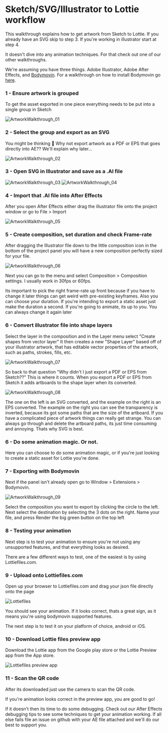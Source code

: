 # Sketch/SVG/Illustrator to Lottie workflow

This walkthrough explains how to get artwork from Sketch to Lottie. If you already have an SVG skip to step 3. If you're working in illustrator start at step 4.

It doesn't dive into any animation techniques. For that check out one of our other walkthroughs.

We're assuming you have three things. Adobe Illustrator, Adobe After Effects, and [Bodymovin](https://github.com/bodymovin/bodymovin). For a walkthrough on how to install Bodymovin go [here](/bodymovin-installation.md). 


### 1 - Ensure artwork is grouped

To get the asset exported in one piece everything needs to be put into a single group in Sketch

![ArtworkWalkthrough_01](/images/ArtworkWalkthrough_01.png)

### 2 - Select the group and export as an SVG

You might be thinking 🤔 Why not export artwork as a PDF or EPS that goes directly into AE?? We'll explain why later...

![ArtworkWalkthrough_02](/images/ArtworkWalkthrough_02.png)

### 3 - Open SVG in Illustrator and save as a .AI file

![ArtworkWalkthrough_03](/images/ArtworkWalkthrough_03.png)
![ArtworkWalkthrough_04](/images/ArtworkWalkthrough_04.png)

### 4 - Import that .AI file into After Effects

After you open After Effects either drag the illustrator file onto the project window or go to File > Import

![ArtworkWalkthrough_05](/images/ArtworkWalkthrough_05.gif)

### 5 - Create composition, set duration and check Frame-rate

After dragging the Illustrator file down to the little composition icon in the bottom of the project panel you will have a new composition perfectly sized for your file.

![ArtworkWalkthrough_06](/images/ArtworkWalkthrough_06.png)


Next you can go to the menu and select Composition > Composition settings. I usually work in 30fps or 60fps.

Its important to pick the right frame-rate up front because if you have to change it later things can get weird with pre-existing keyframes. Also you can choose your duration. If you're intending to export a static asset just make the duration a second. If you're going to animate, its up to you. You can always change it again later


### 6 - Convert illustrator file into shape layers

Select the layer in the composition and in the Layer menu select "Create shapes from vector layer" It then creates a new "Shape Layer" based off of your illustrator artwork, that has editable vector properties of the artwork, such as paths, strokes, fills, etc.

![ArtworkWalkthrough_07](/images/ArtworkWalkthrough_07.gif)


So back to that question "Why didn't I just export a PDF or EPS from Sketch??" This is where it counts. When you export a PDF or EPS from Sketch it adds artboards to the shape layer when its converted.

![ArtworkWalkthrough_08](/images/ArtworkWalkthrough_08.png)

The one on the left is an SVG converted, and the example on the right is an EPS converted. The example on the right you can see the transparency is inverted, because its got some paths that are the size of the artboard. If you have a complicated piece of artwork things can really get strange. You can always go through and delete the artboard paths, its just time consuming and annoying. Thats why SVG is best.


### 6 - Do some animation magic. Or not.

Here you can choose to do some animation magic, or if you're just looking to create a static asset for Lottie you're done.


### 7 - Exporting with Bodymovin

Next if the panel isn't already open go to Window > Extensions > Bodymovin.

![ArtworkWalkthrough_09](/images/ArtworkWalkthrough_09.gif)


Select the composition you want to export by clicking the circle to the left. Next select the destination by selecting the 3 dots on the right. Name your file, and press Render the big green button on the top left


### 8 - Testing your animation

Next step is to test your animation to ensure you're not using any unsupported features, and that everything looks as desired.

There are a few different ways to test, one of the easiest is by using Lottiefiles.com.


### 9 - Upload onto Lottiefiles.com

Open up your browser to Lottiefiles.com and drag your json file directly onto the page

![Lottiefiles](/images/LottiefilesPreview.gif)

You should see your animation. If it looks correct, thats a great sign, as it means you're using bodymovin supported features.

The next step is to test it on your platform of choice, android or iOS.


### 10 - Download Lottie files preview app

Download the Lottie app from the Google play store or the Lottie Preview app from the App store.

![Lottiefiles preview app](/images/LottiefilesPreviewApp.png)


### 11 - Scan the QR code

After its downloaded just use the camera to scan the QR code.

If you're animation looks correct in the preview app, you are good to go!

If it doesn't then its time to do some debugging. Check out our After Effects debugging tips to see some techniques to get your animation working. If all else fails file an issue on github with your AE file attached and we'll do our best to support you.



